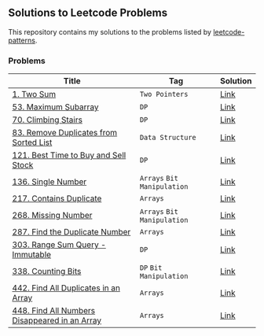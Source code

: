 ## Solutions to Leetcode Problems
This repository contains my solutions to the problems listed by [leetcode-patterns](https://seanprashad.com/leetcode-patterns/).


### Problems
| Title | Tag | Solution |
| --- | --- | --- |
|[1. Two Sum](https://leetcode.com/problems/two-sum/)  | `Two Pointers` | [Link](https://github.com/hmsayem/leetcode-patterns/blob/main/twoSum.cpp) |
|[53. Maximum Subarray](https://leetcode.com/problems/maximum-subarray/)  | `DP` | [Link](https://github.com/hmsayem/leetcode-patterns/blob/main/maxSubArray.cpp) |
|[70. Climbing Stairs](https://leetcode.com/problems/climbing-stairs/)  | `DP` | [Link](https://github.com/hmsayem/leetcode-patterns/blob/main/climbStairs.cpp) |
|[83. Remove Duplicates from Sorted List](https://leetcode.com/problems/remove-duplicates-from-sorted-list/)  | `Data Structure` | [Link](https://github.com/hmsayem/leetcode-patterns/blob/main/deleteDuplicates.cpp) |
|[121. Best Time to Buy and Sell Stock](https://leetcode.com/problems/best-time-to-buy-and-sell-stock/)  | `DP` | [Link](https://github.com/hmsayem/leetcode-patterns/blob/main/maxProfit.cpp) |
|[136. Single Number](https://leetcode.com/problems/single-number/)  | `Arrays` `Bit Manipulation` | [Link](https://github.com/hmsayem/leetcode-patterns/blob/main/singleNumber.cpp) |
|[217. Contains Duplicate](https://leetcode.com/problems/contains-duplicate/)  |  `Arrays`| [Link](https://github.com/hmsayem/leetcode-patterns/blob/main/containsDuplicate.cpp) |
|[268. Missing Number](https://leetcode.com/problems/missing-number/)  | `Arrays` `Bit Manipulation` | [Link](https://github.com/hmsayem/leetcode-patterns/blob/main/missingNumber.cpp) |
|[287. Find the Duplicate Number](https://leetcode.com/problems/find-the-duplicate-number/)  | `Arrays` | [Link](https://github.com/hmsayem/leetcode-patterns/blob/main/findDuplicate.cpp) |
|[303. Range Sum Query - Immutable](https://leetcode.com/problems/range-sum-query-immutable/)  | `DP` | [Link](https://github.com/hmsayem/leetcode-patterns/blob/main/sumRange.cpp) |
|[338. Counting Bits](https://leetcode.com/problems/counting-bits/)  | `DP` `Bit Manipulation` | [Link](https://github.com/hmsayem/leetcode-patterns/blob/main/countBits.cpp) |
|[442. Find All Duplicates in an Array](https://leetcode.com/problems/find-all-duplicates-in-an-array/)  | `Arrays` | [Link](https://github.com/hmsayem/leetcode-patterns/blob/main/findDuplicates.cpp) |
|[448. Find All Numbers Disappeared in an Array](https://leetcode.com/problems/find-all-numbers-disappeared-in-an-array/)  | `Arrays` | [Link](https://github.com/hmsayem/leetcode-patterns/blob/main/findDisappearedNumbers.cpp) |

